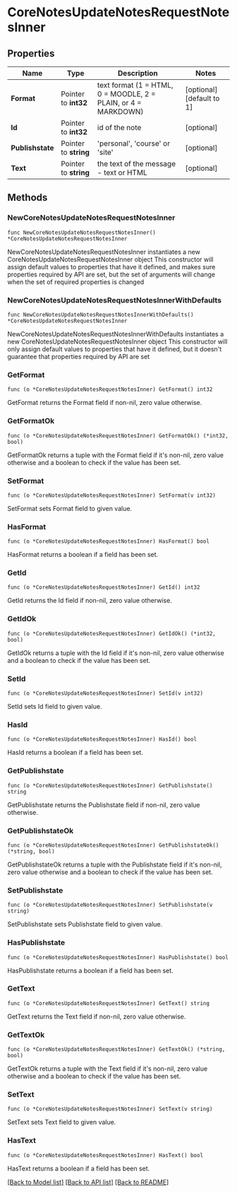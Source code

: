# CoreNotesUpdateNotesRequestNotesInner

## Properties

Name | Type | Description | Notes
------------ | ------------- | ------------- | -------------
**Format** | Pointer to **int32** | text format (1 &#x3D; HTML, 0 &#x3D; MOODLE, 2 &#x3D; PLAIN, or 4 &#x3D; MARKDOWN) | [optional] [default to 1]
**Id** | Pointer to **int32** | id of the note | [optional] 
**Publishstate** | Pointer to **string** | &#39;personal&#39;, &#39;course&#39; or &#39;site&#39; | [optional] 
**Text** | Pointer to **string** | the text of the message - text or HTML | [optional] 

## Methods

### NewCoreNotesUpdateNotesRequestNotesInner

`func NewCoreNotesUpdateNotesRequestNotesInner() *CoreNotesUpdateNotesRequestNotesInner`

NewCoreNotesUpdateNotesRequestNotesInner instantiates a new CoreNotesUpdateNotesRequestNotesInner object
This constructor will assign default values to properties that have it defined,
and makes sure properties required by API are set, but the set of arguments
will change when the set of required properties is changed

### NewCoreNotesUpdateNotesRequestNotesInnerWithDefaults

`func NewCoreNotesUpdateNotesRequestNotesInnerWithDefaults() *CoreNotesUpdateNotesRequestNotesInner`

NewCoreNotesUpdateNotesRequestNotesInnerWithDefaults instantiates a new CoreNotesUpdateNotesRequestNotesInner object
This constructor will only assign default values to properties that have it defined,
but it doesn't guarantee that properties required by API are set

### GetFormat

`func (o *CoreNotesUpdateNotesRequestNotesInner) GetFormat() int32`

GetFormat returns the Format field if non-nil, zero value otherwise.

### GetFormatOk

`func (o *CoreNotesUpdateNotesRequestNotesInner) GetFormatOk() (*int32, bool)`

GetFormatOk returns a tuple with the Format field if it's non-nil, zero value otherwise
and a boolean to check if the value has been set.

### SetFormat

`func (o *CoreNotesUpdateNotesRequestNotesInner) SetFormat(v int32)`

SetFormat sets Format field to given value.

### HasFormat

`func (o *CoreNotesUpdateNotesRequestNotesInner) HasFormat() bool`

HasFormat returns a boolean if a field has been set.

### GetId

`func (o *CoreNotesUpdateNotesRequestNotesInner) GetId() int32`

GetId returns the Id field if non-nil, zero value otherwise.

### GetIdOk

`func (o *CoreNotesUpdateNotesRequestNotesInner) GetIdOk() (*int32, bool)`

GetIdOk returns a tuple with the Id field if it's non-nil, zero value otherwise
and a boolean to check if the value has been set.

### SetId

`func (o *CoreNotesUpdateNotesRequestNotesInner) SetId(v int32)`

SetId sets Id field to given value.

### HasId

`func (o *CoreNotesUpdateNotesRequestNotesInner) HasId() bool`

HasId returns a boolean if a field has been set.

### GetPublishstate

`func (o *CoreNotesUpdateNotesRequestNotesInner) GetPublishstate() string`

GetPublishstate returns the Publishstate field if non-nil, zero value otherwise.

### GetPublishstateOk

`func (o *CoreNotesUpdateNotesRequestNotesInner) GetPublishstateOk() (*string, bool)`

GetPublishstateOk returns a tuple with the Publishstate field if it's non-nil, zero value otherwise
and a boolean to check if the value has been set.

### SetPublishstate

`func (o *CoreNotesUpdateNotesRequestNotesInner) SetPublishstate(v string)`

SetPublishstate sets Publishstate field to given value.

### HasPublishstate

`func (o *CoreNotesUpdateNotesRequestNotesInner) HasPublishstate() bool`

HasPublishstate returns a boolean if a field has been set.

### GetText

`func (o *CoreNotesUpdateNotesRequestNotesInner) GetText() string`

GetText returns the Text field if non-nil, zero value otherwise.

### GetTextOk

`func (o *CoreNotesUpdateNotesRequestNotesInner) GetTextOk() (*string, bool)`

GetTextOk returns a tuple with the Text field if it's non-nil, zero value otherwise
and a boolean to check if the value has been set.

### SetText

`func (o *CoreNotesUpdateNotesRequestNotesInner) SetText(v string)`

SetText sets Text field to given value.

### HasText

`func (o *CoreNotesUpdateNotesRequestNotesInner) HasText() bool`

HasText returns a boolean if a field has been set.


[[Back to Model list]](../README.md#documentation-for-models) [[Back to API list]](../README.md#documentation-for-api-endpoints) [[Back to README]](../README.md)


